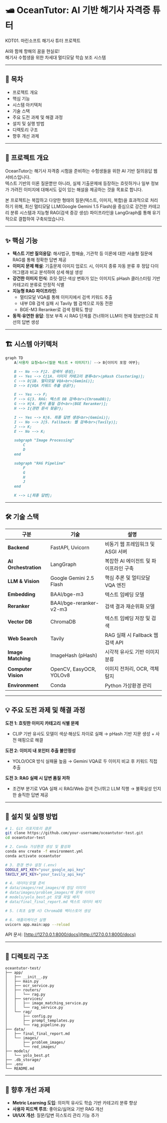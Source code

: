 
# 🛥️ OceanTutor: AI 기반 해기사 자격증 튜터

KDT01. 마린소프트 해기사 튜터 프로젝트  

AI와 함께 항해의 꿈을 현실로!  
해기사 수험생을 위한 차세대 멀티모달 학습 보조 시스템

---

## 📝 목차
- 프로젝트 개요
- 핵심 기능
- 시스템 아키텍처
- 기술 스택
- 주요 도전 과제 및 해결 과정
- 설치 및 실행 방법
- 디렉토리 구조
- 향후 개선 과제

---

## 📌 프로젝트 개요
OceanTutor는 해기사 자격증 시험을 준비하는 수험생들을 위한 AI 기반 질의응답 웹 서비스입니다.  
텍스트 기반의 이론 질문뿐만 아니라, 실제 기출문제에 등장하는 흐릿하거나 일부 정보가 가려진 이미지에 대해서도 깊이 있는 해설을 제공하는 것을 목표로 합니다.

본 프로젝트는 복잡하고 다양한 형태의 질문(텍스트, 이미지, 복합)을 효과적으로 처리하기 위해, 최신 멀티모달 LLM(Google Gemini 1.5 Flash)을 중심으로 강건한 카테고리 분류 시스템과 지능형 RAG(검색 증강 생성) 파이프라인을 LangGraph를 통해 유기적으로 결합하여 구축되었습니다.

---

## ✨ 핵심 기능
- **텍스트 기반 질의응답**: 해사법규, 항해술, 기관학 등 이론에 대한 서술형 질문에 RAG를 통해 정확한 답변 제공  
- **이미지 문제 해설**: 기출문제 이미지 업로드 시, 이미지 종류 자동 분류 후 정답 다이어그램과 비교 분석하여 상세 해설 생성  
- **강건한 이미지 인식**: 흐릿·절단·색상 변화가 있는 이미지도 pHash 클러스터링 기반 카테고리 분류로 안정적 식별  
- **지능형 RAG 파이프라인**:
  - 멀티모달 VQA를 통해 이미지에서 검색 키워드 추출  
  - 내부 DB 검색 실패 시 Tavily 웹 검색으로 자동 전환  
  - BGE-M3 Reranker로 검색 정확도 향상  
- **동적·유연한 응답**: 정보 부족 시 RAG 단계를 건너뛰어 LLM이 현재 정보만으로 최선의 답변 생성  

---

## 🏗️ 시스템 아키텍처
```markdown
graph TD
    A[사용자 요청<br>(질문 텍스트 + 이미지?)] --> B{이미지 포함 여부};

    B -- No --> F[2. 검색어 생성];
    B -- Yes --> C[1A. 이미지 카테고리 분류<br>(pHash Clustering)];
    C --> D[1B. 멀티모달 VQA<br>(Gemini)];
    D --> E{VQA 키워드 추출 성공?};

    E -- Yes --> F;
    F --> G[3. RAG: 텍스트 DB 검색<br>(ChromaDB)];
    G --> H[4. 문서 품질 검수<br>(BGE Reranker)];
    H --> I{관련 문서 찾음?};

    I -- Yes --> K[6. 최종 답변 생성<br>(Gemini)];
    I -- No --> J[5. Fallback: 웹 검색<br>(Tavily)];
    J --> K;
    E -- No --> K;

    subgraph "Image Processing"
        C
        D
    end

    subgraph "RAG Pipeline"
        F
        G
        H
        J
    end

    K --> L[최종 답변];
````

---

## 🛠️ 기술 스택

| 구분                   | 기술                      | 설명                         |
| -------------------- | ----------------------- | -------------------------- |
| **Backend**          | FastAPI, Uvicorn        | 비동기 웹 프레임워크 및 ASGI 서버      |
| **AI Orchestration** | LangGraph               | 복잡한 AI 에이전트 및 파이프라인 구축     |
| **LLM & Vision**     | Google Gemini 2.5 Flash | 핵심 추론 및 멀티모달 VQA 엔진        |
| **Embedding**        | BAAI/bge-m3             | 텍스트 임베딩 모델                 |
| **Reranker**         | BAAI/bge-reranker-v2-m3 | 검색 결과 재순위화 모델              |
| **Vector DB**        | ChromaDB                | 텍스트 임베딩 저장 및 검색            |
| **Web Search**       | Tavily                  | RAG 실패 시 Fallback 웹 검색 API |
| **Image Matching**   | ImageHash (pHash)       | 시각적 유사도 기반 이미지 분류          |
| **Computer Vision**  | OpenCV, EasyOCR, YOLOv8 | 이미지 전처리, OCR, 객체 탐지        |
| **Environment**      | Conda                   | Python 가상환경 관리             |

---

## 💡 주요 도전 과제 및 해결 과정

**도전 1: 흐릿한 이미지 카테고리 식별 문제**

* CLIP 기반 유사도 모델이 색상·해상도 차이로 실패 → pHash 기반 지문 생성 + 사전 매핑으로 해결

**도전 2: 이미지 내 포인터 추출 불안정성**

* YOLO/OCR 방식 실패율 높음 → Gemini VQA로 두 이미지 비교 후 키워드 직접 추출

**도전 3: RAG 실패 시 답변 품질 저하**

* 조건부 분기로 VQA 실패 시 RAG/Web 검색 건너뛰고 LLM 직행 → 불확실성 인지한 솔직한 답변 제공

---

## 🚀 설치 및 실행 방법

```bash
# 1. Git 리포지토리 클론
git clone https://github.com/your-username/oceantutor-test.git
cd oceantutor-test

# 2. Conda 가상환경 생성 및 활성화
conda env create -f environment.yml
conda activate oceantutor

# 3. 환경 변수 설정 (.env)
GOOGLE_API_KEY="your_google_api_key"
TAVILY_API_KEY="your_tavily_api_key"

# 4. 데이터/모델 준비
# data/images/red_images/에 정답 이미지
# data/images/problem_images/에 문제 이미지
# models/yolo_best.pt 모델 파일 배치
# data/final_final_report.md 텍스트 데이터 배치

# 5. (최초 실행 시) ChromaDB 벡터스토어 생성

# 6. 애플리케이션 실행
uvicorn app.main:app --reload
```

API 문서: [http://127.0.0.1:8000/docs](http://127.0.0.1:8000/docs)

---

## 📁 디렉토리 구조

```plaintext
oceantutor-test/
├── app/
│   ├── __init__.py
│   ├── main.py
│   ├── ocr_service.py
│   ├── routers/
│   │   └── rag.py
│   ├── services/
│   │   ├── image_matching_service.py
│   │   └── rag_service.py
│   └── rag/
│       ├── config.py
│       ├── prompt_templates.py
│       └── rag_pipeline.py
├── data/
│   ├── final_final_report.md
│   └── images/
│       ├── problem_images/
│       └── red_images/
├── models/
│   └── yolo_best.pt
├── .db_storage/
├── .env
└── README.md
```

---


## 🔮 향후 개선 과제

* **Metric Learning 도입**: 의미적 유사도 학습 기반 카테고리 분류 향상
* **사용자 피드백 루프**: 좋아요/싫어요 기반 RAG 개선
* **UI/UX 개선**: 질문/답변 히스토리 관리 기능 추가


